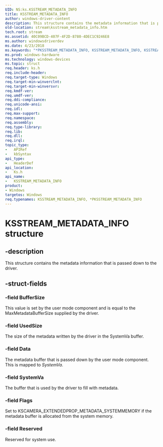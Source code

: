 ```yaml
---
UID: NS:ks.KSSTREAM_METADATA_INFO
title: KSSTREAM_METADATA_INFO
author: windows-driver-content
description: This structure contains the metadata information that is passed down to the driver.
old-location: stream\ksstream_metadata_info.htm
tech.root: stream
ms.assetid: 40C09BCD-407F-4F2D-8780-4DEC1C9246E8
ms.author: windowsdriverdev
ms.date: 4/23/2018
ms.keywords: "*PKSSTREAM_METADATA_INFO, KSSTREAM_METADATA_INFO, KSSTREAM_METADATA_INFO structure [Streaming Media Devices], PKSSTREAM_METADATA_INFO, PKSSTREAM_METADATA_INFO structure pointer [Streaming Media Devices], ks/KSSTREAM_METADATA_INFO, ks/PKSSTREAM_METADATA_INFO, stream.ksstream_metadata_info"
ms.prod: windows-hardware
ms.technology: windows-devices
ms.topic: struct
req.header: ks.h
req.include-header: 
req.target-type: Windows
req.target-min-winverclnt: 
req.target-min-winversvr: 
req.kmdf-ver: 
req.umdf-ver: 
req.ddi-compliance: 
req.unicode-ansi: 
req.idl: 
req.max-support: 
req.namespace: 
req.assembly: 
req.type-library: 
req.lib: 
req.dll: 
req.irql: 
topic_type:
-	APIRef
-	kbSyntax
api_type:
-	HeaderDef
api_location:
-	Ks.h
api_name:
-	KSSTREAM_METADATA_INFO
product:
- Windows
targetos: Windows
req.typenames: KSSTREAM_METADATA_INFO, *PKSSTREAM_METADATA_INFO
---
```


# KSSTREAM_METADATA_INFO structure


## -description


This structure contains the metadata information that is passed down to the driver.


## -struct-fields




### -field BufferSize

This value is set by the user mode component and is equal to the MaxMetadataBufferSize supplied by the driver.


### -field UsedSize

The size of the metadata written by the driver in the SystemVa buffer.


### -field Data

The metadata buffer that is passed down by the user mode component. This is mapped to <i>SystemVa</i>.


### -field SystemVa

The buffer that is used by the driver to fill with metadata.


### -field Flags

Set to KSCAMERA_EXTENDEDPROP_METADATA_SYSTEMMEMORY if the metadata buffer is allocated from the system memory.


### -field Reserved

Reserved for system use.

